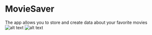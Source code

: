 # MovieSaver
The app allows you to store and create data about your favorite movies 
![alt text](https://downloader.disk.yandex.ru/preview/275831520f13a5fc30ced48e382fc1d9f090f5c8068f1f73d72c073a5a4a4d0f/62112f11/lwbqSiz2bHcNTttriSUK2WW4Vehctp5NRxkXcZzpeGR5BoQ0o52BMLmPAQebiokOF3_qg2kaYS577v7nv9Z9aQ%3D%3D?uid=0&filename=%D0%A1%D0%BD%D0%B8%D0%BC%D0%BE%D0%BA%20%D1%8D%D0%BA%D1%80%D0%B0%D0%BD%D0%B0%202022-02-19%20%D0%B2%2016.54.22.png&disposition=inline&hash=&limit=0&content_type=image%2Fpng&owner_uid=0&tknv=v2&size=2048x2048)
![alt text](https://downloader.disk.yandex.ru/preview/b7113e26bf155ede4fc68c1e159e6ac5f1f601e917914d5640219995c3bf46d7/62112f08/iM0jjyXL4CMk0ypUuriZ5WW4Vehctp5NRxkXcZzpeGQ2rmEw0z_4XvamYVQJopvcRnUeuEyovN1OXc09TjnjEQ%3D%3D?uid=0&filename=%D0%A1%D0%BD%D0%B8%D0%BC%D0%BE%D0%BA%20%D1%8D%D0%BA%D1%80%D0%B0%D0%BD%D0%B0%202022-02-19%20%D0%B2%2016.54.48.png&disposition=inline&hash=&limit=0&content_type=image%2Fpng&owner_uid=0&tknv=v2&size=2048x2048)
